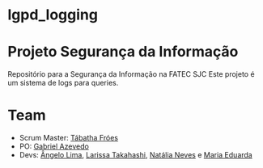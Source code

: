 # lgpd_logging
# Projeto Segurança da Informação
Repositório para a Segurança da Informação na FATEC SJC
Este projeto é um sistema de logs para queries.

# Team
- Scrum Master: [Tábatha Fróes](https://github.com/tabathafroes)
- PO: [Gabriel Azevedo](https://github.com/az3vedo)
- Devs: [Ângelo Lima](https://github.com/angelovlima), [Larissa Takahashi](https://github.com/LarissaMiho), [Natália Neves](https://github.com/natalianeves18) e [Maria Eduarda](https://github.com/Eduarda-Oliveira)
